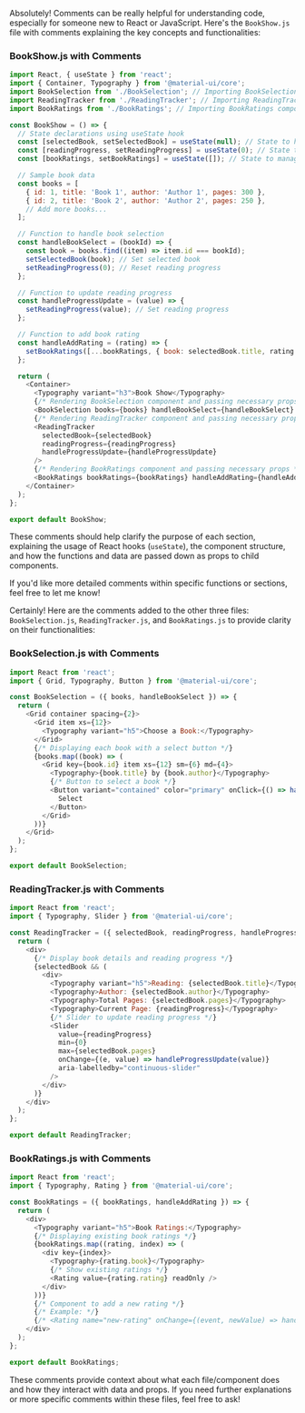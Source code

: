 Absolutely! Comments can be really helpful for understanding code, especially for someone new to React or JavaScript. Here's the `BookShow.js` file with comments explaining the key concepts and functionalities:

### BookShow.js with Comments
```javascript
import React, { useState } from 'react';
import { Container, Typography } from '@material-ui/core';
import BookSelection from './BookSelection'; // Importing BookSelection component
import ReadingTracker from './ReadingTracker'; // Importing ReadingTracker component
import BookRatings from './BookRatings'; // Importing BookRatings component

const BookShow = () => {
  // State declarations using useState hook
  const [selectedBook, setSelectedBook] = useState(null); // State to hold the selected book
  const [readingProgress, setReadingProgress] = useState(0); // State to track reading progress
  const [bookRatings, setBookRatings] = useState([]); // State to manage book ratings

  // Sample book data
  const books = [
    { id: 1, title: 'Book 1', author: 'Author 1', pages: 300 },
    { id: 2, title: 'Book 2', author: 'Author 2', pages: 250 },
    // Add more books...
  ];

  // Function to handle book selection
  const handleBookSelect = (bookId) => {
    const book = books.find((item) => item.id === bookId);
    setSelectedBook(book); // Set selected book
    setReadingProgress(0); // Reset reading progress
  };

  // Function to update reading progress
  const handleProgressUpdate = (value) => {
    setReadingProgress(value); // Set reading progress
  };

  // Function to add book rating
  const handleAddRating = (rating) => {
    setBookRatings([...bookRatings, { book: selectedBook.title, rating }]); // Add book rating to the list
  };

  return (
    <Container>
      <Typography variant="h3">Book Show</Typography>
      {/* Rendering BookSelection component and passing necessary props */}
      <BookSelection books={books} handleBookSelect={handleBookSelect} />
      {/* Rendering ReadingTracker component and passing necessary props */}
      <ReadingTracker
        selectedBook={selectedBook}
        readingProgress={readingProgress}
        handleProgressUpdate={handleProgressUpdate}
      />
      {/* Rendering BookRatings component and passing necessary props */}
      <BookRatings bookRatings={bookRatings} handleAddRating={handleAddRating} />
    </Container>
  );
};

export default BookShow;
```

These comments should help clarify the purpose of each section, explaining the usage of React hooks (`useState`), the component structure, and how the functions and data are passed down as props to child components.

If you'd like more detailed comments within specific functions or sections, feel free to let me know!





Certainly! Here are the comments added to the other three files: `BookSelection.js`, `ReadingTracker.js`, and `BookRatings.js` to provide clarity on their functionalities:

### BookSelection.js with Comments
```javascript
import React from 'react';
import { Grid, Typography, Button } from '@material-ui/core';

const BookSelection = ({ books, handleBookSelect }) => {
  return (
    <Grid container spacing={2}>
      <Grid item xs={12}>
        <Typography variant="h5">Choose a Book:</Typography>
      </Grid>
      {/* Displaying each book with a select button */}
      {books.map((book) => (
        <Grid key={book.id} item xs={12} sm={6} md={4}>
          <Typography>{book.title} by {book.author}</Typography>
          {/* Button to select a book */}
          <Button variant="contained" color="primary" onClick={() => handleBookSelect(book.id)}>
            Select
          </Button>
        </Grid>
      ))}
    </Grid>
  );
};

export default BookSelection;
```

### ReadingTracker.js with Comments
```javascript
import React from 'react';
import { Typography, Slider } from '@material-ui/core';

const ReadingTracker = ({ selectedBook, readingProgress, handleProgressUpdate }) => {
  return (
    <div>
      {/* Display book details and reading progress */}
      {selectedBook && (
        <div>
          <Typography variant="h5">Reading: {selectedBook.title}</Typography>
          <Typography>Author: {selectedBook.author}</Typography>
          <Typography>Total Pages: {selectedBook.pages}</Typography>
          <Typography>Current Page: {readingProgress}</Typography>
          {/* Slider to update reading progress */}
          <Slider
            value={readingProgress}
            min={0}
            max={selectedBook.pages}
            onChange={(e, value) => handleProgressUpdate(value)}
            aria-labelledby="continuous-slider"
          />
        </div>
      )}
    </div>
  );
};

export default ReadingTracker;
```

### BookRatings.js with Comments
```javascript
import React from 'react';
import { Typography, Rating } from '@material-ui/core';

const BookRatings = ({ bookRatings, handleAddRating }) => {
  return (
    <div>
      <Typography variant="h5">Book Ratings:</Typography>
      {/* Displaying existing book ratings */}
      {bookRatings.map((rating, index) => (
        <div key={index}>
          <Typography>{rating.book}</Typography>
          {/* Show existing ratings */}
          <Rating value={rating.rating} readOnly />
        </div>
      ))}
      {/* Component to add a new rating */}
      {/* Example: */}
      {/* <Rating name="new-rating" onChange={(event, newValue) => handleAddRating(newValue)} /> */}
    </div>
  );
};

export default BookRatings;
```

These comments provide context about what each file/component does and how they interact with data and props. If you need further explanations or more specific comments within these files, feel free to ask!
